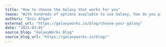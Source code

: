 ```yaml
---
title: "How to choose the Galaxy that works for you"
tease: "With hundreds of options available to use Galaxy, how do you pick the right one for you?"
authors: "Enis Afgan"
external_url: "https://galaxyworks.io/blog/choose-your-galaxy"
date: "2021-03-01"
source_blog: "GalaxyWorks Blog"
source_blog_url: "https://galaxyworks.io/blog/"
---
```

